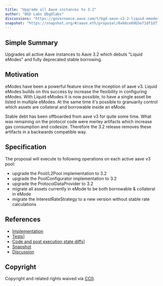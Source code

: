 ```yaml
---
title: "Upgrade all Aave instances to 3.2"
author: "BGD Labs @bgdlabs"
discussions: "https://governance.aave.com/t/bgd-aave-v3-2-liquid-emodes/19037/3"
snapshot: "https://snapshot.org/#/aave.eth/proposal/0x68ce69b5e71df1d77c2ad814a5d41162a40be54473576ff590d0b1bb5afde4a7"
---
```


## Simple Summary

Upgrades all active Aave instances to Aave 3.2 which debuts "Liquid eModes" and fully deprecated stable borrowing.

## Motivation

eModes have been a powerful feature since the inception of aave v3.
Liquid eModes builds on this success by increase the flexibility in configuring eModes. With Liquid eModes it is now possible, to have a single asset be listed in multiple eModes.
At the same time it's possible to granuarily control which assets are collateral and borrowable inside an eMode.

Stable debt has been offboarded from aave v3 for quite some time. What was remaining on the protocol code were merley artifacts which increase gas consumption and codesize.
Therefore the 3.2 release removes these artifacts in a backwards compatible way.

## Specification

The proposal will execute to following operations on each active aave v3 pool:

- upgrade the Pool/L2Pool implementation to 3.2
- upgrade the PoolConfigurator implementation to 3.2
- upgrade the ProtocolDataProvider to 3.2
- migrate all assets currently in eMode to be both borrowable & collateral in eMode
- migrate the InterestRateStrategy to a new version without stable rate calculations

## References

- [Implementation](https://github.com/bgd-labs/protocol-v3.2-upgrade/tree/main/src/contracts)
- [Tests](https://github.com/bgd-labs/protocol-v3.2-upgrade/tree/main/tests)]
- [Code and post execution state diffs](https://github.com/bgd-labs/protocol-v3.2-upgrade/tree/main/diffs)]
- [Snapshot](https://snapshot.org/#/aave.eth/proposal/0x68ce69b5e71df1d77c2ad814a5d41162a40be54473576ff590d0b1bb5afde4a7)
- [Discussion](https://governance.aave.com/t/bgd-aave-v3-2-liquid-emodes/19037/3)

## Copyright

Copyright and related rights waived via [CC0](https://creativecommons.org/publicdomain/zero/1.0/).
